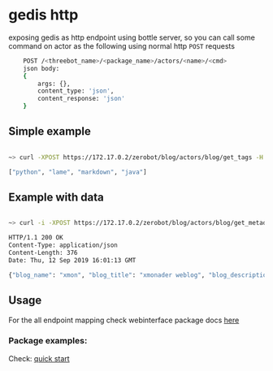 # gedis http

exposing gedis as http endpoint using bottle server, so you can call some command on actor as the following using normal http `POST` requests

```bash
    POST /<threebot_name>/<package_name>/actors/<name>/<cmd>
    json body:
    {
        args: {},
        content_type: 'json',
        content_response: 'json'
    }
```

## Simple example

```bash

~> curl -XPOST https://172.17.0.2/zerobot/blog/actors/blog/get_tags -H "Content-Type: application/json" --insecure

["python", "lame", "markdown", "java"]

```

## Example with data

```bash

~> curl -i -XPOST https://172.17.0.2/zerobot/blog/actors/blog/get_metadata --data '{"args":{"blog":"xmon"}}' -H "Content-Type: application/json" --insecure

HTTP/1.1 200 OK
Content-Type: application/json
Content-Length: 376
Date: Thu, 12 Sep 2019 16:01:13 GMT

{"blog_name": "xmon", "blog_title": "xmonader weblog", "blog_description": "let there be posts", "author_name": "ahmed", "author_email": "ahmed@there.com", "author_image_filename": "", "base_url": "", "url": "", "posts_dir": "/sandbox/code/gitlab/xmonader/sample-blog-jsx/posts", "github_username": "xmonader", "github_repo_url": "git@gitlab.com:xmonader/sample-blog-jsx.git"}

```

## Usage

For the all endpoint mapping check webinterface package docs [here](https://github.com/threefoldtech/jumpscaleX_threebot/blob/development/ThreeBotPackages/zerobot/webinterface/wiki/README.md)

### Package examples:

Check: [quick start](https://github.com/threefoldtech/jumpscaleX_threebot/blob/development/docs/quickstart.md)
